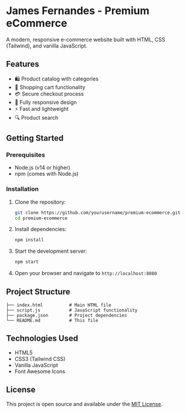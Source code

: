 # James Fernandes - Premium eCommerce

A modern, responsive e-commerce website built with HTML, CSS (Tailwind), and vanilla JavaScript.

## Features

- 🛍️ Product catalog with categories
- 🛒 Shopping cart functionality
- 💳 Secure checkout process
- 📱 Fully responsive design
- ⚡ Fast and lightweight
- 🔍 Product search

## Getting Started

### Prerequisites
- Node.js (v14 or higher)
- npm (comes with Node.js)

### Installation

1. Clone the repository:
   ```bash
   git clone https://github.com/yourusername/premium-ecommerce.git
   cd premium-ecommerce
   ```

2. Install dependencies:
   ```bash
   npm install
   ```

3. Start the development server:
   ```bash
   npm start
   ```

4. Open your browser and navigate to `http://localhost:8080`

## Project Structure

```
├── index.html          # Main HTML file
├── script.js           # JavaScript functionality
├── package.json        # Project dependencies
└── README.md           # This file
```

## Technologies Used

- HTML5
- CSS3 (Tailwind CSS)
- Vanilla JavaScript
- Font Awesome Icons

## License

This project is open source and available under the [MIT License](LICENSE).
